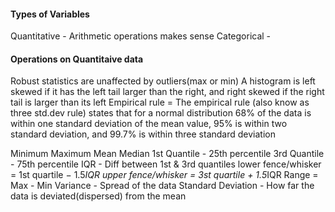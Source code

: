 #### Types of Variables
Quantitative - Arithmetic operations makes sense
Categorical - 

#### Operations on Quantitaive data
Robust statistics are unaffected by outliers(max or min)
A histogram is left skewed if it has the left tail larger than the right, and right skewed if the right tail is larger than its left
Empirical rule = The empirical rule (also know as three std.dev rule) states that for a normal distribution 68% of the data is within one standard deviation of the mean value, 95% is within two standard deviation, and 99.7% is within three standard deviation

Minimum
Maximum
Mean
Median
1st Quantile - 25th percentile
3rd Quantile - 75th percentile
IQR - Diff between 1st & 3rd quantiles
lower fence/whisker = 1st quartile − 1.5*IQR
upper fence/whisker = 3st quartile + 1.5*IQR
Range = Max - Min
Variance - Spread of the data
Standard Deviation - How far the data is deviated(dispersed) from the mean




